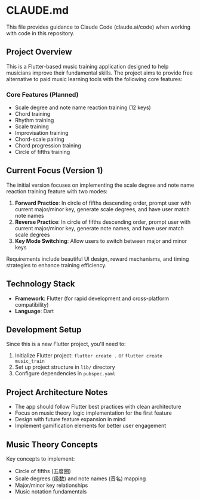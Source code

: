 # CLAUDE.md

This file provides guidance to Claude Code (claude.ai/code) when working with code in this repository.

## Project Overview

This is a Flutter-based music training application designed to help musicians improve their fundamental skills. The project aims to provide free alternative to paid music learning tools with the following core features:

### Core Features (Planned)
- Scale degree and note name reaction training (12 keys)
- Chord training
- Rhythm training
- Scale training
- Improvisation training
- Chord-scale pairing
- Chord progression training
- Circle of fifths training

## Current Focus (Version 1)

The initial version focuses on implementing the scale degree and note name reaction training feature with two modes:

1. **Forward Practice**: In circle of fifths descending order, prompt user with current major/minor key, generate scale degrees, and have user match note names
2. **Reverse Practice**: In circle of fifths descending order, prompt user with current major/minor key, generate note names, and have user match scale degrees
3. **Key Mode Switching**: Allow users to switch between major and minor keys

Requirements include beautiful UI design, reward mechanisms, and timing strategies to enhance training efficiency.

## Technology Stack

- **Framework**: Flutter (for rapid development and cross-platform compatibility)
- **Language**: Dart

## Development Setup

Since this is a new Flutter project, you'll need to:

1. Initialize Flutter project: `flutter create .` or `flutter create music_train`
2. Set up project structure in `lib/` directory
3. Configure dependencies in `pubspec.yaml`

## Project Architecture Notes

- The app should follow Flutter best practices with clean architecture
- Focus on music theory logic implementation for the first feature
- Design with future feature expansion in mind
- Implement gamification elements for better user engagement

## Music Theory Concepts

Key concepts to implement:
- Circle of fifths (五度圈)
- Scale degrees (级数) and note names (音名) mapping
- Major/minor key relationships
- Music notation fundamentals